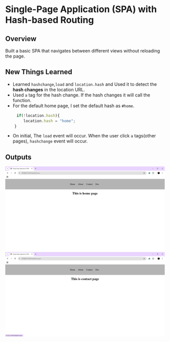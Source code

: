 # Single-Page Application (SPA) with Hash-based Routing

## Overview
 Built a basic SPA that navigates between different views without reloading the page.

## New Things Learned
- Learned `hashchange`,`load` and `location.hash` and Used it to detect the **hash changes** in the location URL.
- Used `a` tag for the hash change. If the hash changes it will call the function.
- For the default home page, I set the default hash as `#home`.
```js
     if(!location.hash){
        location.hash = "home";
    }
```
- On initial, The `load` event will occur. When the user click `a` tags(other pages), `hashchange` event will occur.


## Outputs

![Home](Outputs/Home.png)
![Contact](Outputs/Contact.png)